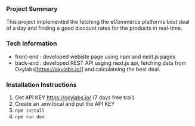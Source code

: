 ### Project Summary

This project implemented the fetching the eCommerce platforms best deal of a day and finding a good discount rates for the products in real-time.

### Tech Information

* front-end : developed webiste page using npm and next.js pages
* back-end : developed REST API usging next.js api,  fetching data from Oxylabs[https://oxylabs.io/] and calculateing the best deal.

### Installation Instructions

1. Get API KEY https://oxylabs.io/ (7 days free trail)
2. Create an .env.local and put the API KEY  
3. ```npm install```
4. ```npm run dev```
